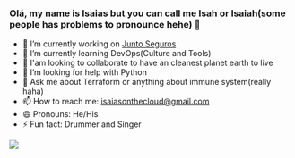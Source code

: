 ### Olá, my name is Isaias but you can call me Isah or Isaiah(some people has problems to pronounce hehe) 👋

- 🔭 I’m currently working on [Junto Seguros](https://www.juntoseguros.com/)
- 🌱 I’m currently learning DevOps(Culture and Tools)
- 👯 I'am looking to collaborate to have an cleanest planet earth to live
- 🤔 I’m looking for help with Python
- 💬 Ask me about Terraform or anything about immune system(really haha)
- 📫 How to reach me: isaiasonthecloud@gmail.com
- 😄 Pronouns: He/His
- ⚡ Fun fact: Drummer and Singer

<img src="https://github-readme-stats.vercel.app/api?username=isaiasrider&&show_icons=true&title_color=ffffff&icon_color=bb2acf&text_color=daf7dc&bg_color=151515">
